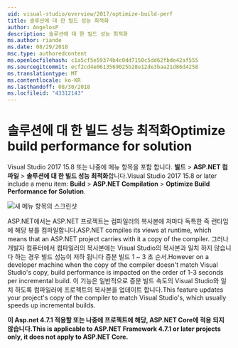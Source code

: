 ```yaml
---
uid: visual-studio/overview/2017/optimize-build-perf
title: 솔루션에 대 한 빌드 성능 최적화
author: AngelosP
description: 솔루션에 대 한 빌드 성능 최적화
ms.author: riande
ms.date: 08/29/2018
msc.type: authoredcontent
ms.openlocfilehash: c1a5cf5e59374b4c0dd7150c5dd62fbde42af555
ms.sourcegitcommit: ecf2cd4e0613569025b28e12de3baa21d86d4258
ms.translationtype: MT
ms.contentlocale: ko-KR
ms.lasthandoff: 08/30/2018
ms.locfileid: "43312143"
---
```

# <a name="optimize-build-performance-for-solution"></a><span data-ttu-id="66620-103">솔루션에 대 한 빌드 성능 최적화</span><span class="sxs-lookup"><span data-stu-id="66620-103">Optimize build performance for solution</span></span>

<span data-ttu-id="66620-104">Visual Studio 2017 15.8 또는 나중에 메뉴 항목을 포함 합니다. **빌드** > **ASP.NET 컴파일** > **솔루션에 대 한 빌드 성능 최적화**합니다.</span><span class="sxs-lookup"><span data-stu-id="66620-104">Visual Studio 2017 15.8 or later include a menu item: **Build** > **ASP.NET Compilation** > **Optimize Build Performance for Solution**.</span></span>

![새 메뉴 항목의 스크린샷](optimize-build-perf/_static/optimize-build-performance-for-solution.png)

<span data-ttu-id="66620-106">ASP.NET에서는 ASP.NET 프로젝트는 컴파일러의 복사본에 저마다 독특한 즉 런타임에 해당 뷰를 컴파일합니다.</span><span class="sxs-lookup"><span data-stu-id="66620-106">ASP.NET compiles its views at runtime, which means that an ASP.NET project carries with it a copy of the compiler.</span></span> <span data-ttu-id="66620-107">그러나 개발자 컴퓨터에서 컴파일러의 복사본에는 Visual Studio의 복사본과 일치 하지 않습니다 하는 경우 빌드 성능이 저하 됩니다 증분 빌드 1 ~ 3 초 순서.</span><span class="sxs-lookup"><span data-stu-id="66620-107">However on a developer machine when the copy of the compiler doesn't match Visual Studio's copy, build performance is impacted on the order of 1-3 seconds per incremental build.</span></span> <span data-ttu-id="66620-108">이 기능은 일반적으로 증분 빌드 속도의 Visual Studio와 일치 하도록 컴파일러에 프로젝트의 복사본을 업데이트 합니다.</span><span class="sxs-lookup"><span data-stu-id="66620-108">This feature updates your project's copy of the compiler to match Visual Studio's, which usually speeds up incremental builds.</span></span>

<span data-ttu-id="66620-109">**이 Asp.net 4.7.1 적용할 또는 나중에 프로젝트에 해당, ASP.NET Core에 적용 되지 않습니다.**</span><span class="sxs-lookup"><span data-stu-id="66620-109">**This is applicable to ASP.NET Framework 4.7.1 or later projects only, it does not apply to ASP.NET Core.**</span></span>
